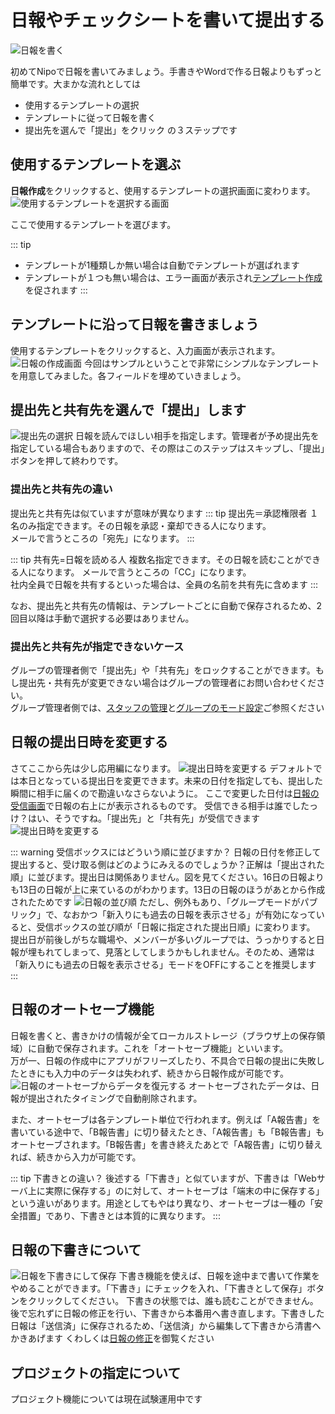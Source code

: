 # 日報やチェックシートを書いて提出する<Badge text="一般向け" type="info" />
![日報を書く](./report/w1.png)

初めてNipoで日報を書いてみましょう。手書きやWordで作る日報よりもずっと簡単です。大まかな流れとしては
- 使用するテンプレートの選択
- テンプレートに従って日報を書く
- 提出先を選んで「提出」をクリック
の３ステップです


## 使用するテンプレートを選ぶ

**日報作成**をクリックすると、使用するテンプレートの選択画面に変わります。
![使用するテンプレートを選択する画面](./report/w2.png)

ここで使用するテンプレートを選びます。

::: tip
- テンプレートが1種類しか無い場合は自動でテンプレートが選ばれます
- テンプレートが１つも無い場合は、エラー画面が表示され[テンプレート作成](/manual/template/_make)を促されます
:::

## テンプレートに沿って日報を書きましょう
使用するテンプレートをクリックすると、入力画面が表示されます。
![日報の作成画面](./report/w3.png)
今回はサンプルということで非常にシンプルなテンプレートを用意してみました。各フィールドを埋めていきましょう。

## 提出先と共有先を選んで「提出」します
![提出先の選択](./report/w4.png)
日報を読んでほしい相手を指定します。管理者が予め提出先を指定している場合もありますので、その際はこのステップはスキップし、「提出」ボタンを押して終わりです。


### 提出先と共有先の違い<Badge text="ワンポイント" />
提出先と共有先は似ていますが意味が異なります
::: tip 提出先＝承認権限者
１名のみ指定できます。その日報を承認・棄却できる人になります。  
メールで言うところの「宛先」になります。
:::

::: tip 共有先=日報を読める人
複数名指定できます。その日報を読むことができる人になります。
メールで言うところの「CC」になります。  
社内全員で日報を共有するといった場合は、全員の名前を共有先に含めます
:::

なお、提出先と共有先の情報は、テンプレートごとに自動で保存されるため、2回目以降は手動で選択する必要はありません。


### 提出先と共有先が指定できないケース
グループの管理者側で「提出先」や「共有先」をロックすることができます。もし提出先・共有先が変更できない場合はグループの管理者にお問い合わせください。  
グループ管理者側では、[スタッフの管理](/manual/group/editstaff)と[グループのモード設定](/manual/group/group)ご参照ください

## 日報の提出日時を変更する<Badge text="応用編" />
さてここから先は少し応用編になります。
![提出日時を変更する](./report/w5.png)
デフォルトでは本日となっている提出日を変更できます。未来の日付を指定しても、提出した瞬間に相手に届くので勘違いなさらないように。
ここで変更した日付は[日報の受信画面](/manual/res/res)で日報の右上にが表示されるものです。
受信できる相手は誰でしたっけ？はい、そうですね。「提出先」と「共有先」が受信できます
![提出日時を変更する](./report/w6.png)

::: warning 受信ボックスにはどういう順に並びますか？
日報の日付を修正して提出すると、受け取る側はどのようにみえるのでしょうか？正解は「提出された順」に並びます。提出日は関係ありません。図を見てください。16日の日報よりも13日の日報が上に来ているのがわかります。13日の日報のほうがあとから作成されたためです
![日報の並び順](./report/w7.png)
ただし、例外もあり、「グループモードがパブリック」で、なおかつ「新入りにも過去の日報を表示させる」が有効になっていると、受信ボックスの並び順が「日報に指定された提出日順」に変わります。
提出日が前後しがちな職場や、メンバーが多いグループでは、うっかりすると日報が埋もれてしまって、見落としてしまうかもしれません。そのため、通常は「新入りにも過去の日報を表示させる」モードをOFFにすることを推奨します
:::

## 日報のオートセーブ機能<Badge text="応用編" />
日報を書くと、書きかけの情報が全てローカルストレージ（ブラウザ上の保存領域）に自動で保存されます。これを「オートセーブ機能」といいます。  
万が一、日報の作成中にアプリがフリーズしたり、不具合で日報の提出に失敗したときにも入力中のデータは失われず、続きから日報作成が可能です。
![日報のオートセーブからデータを復元する](./report/w8.png)
オートセーブされたデータは、日報が提出されたタイミングで自動削除されます。

また、オートセーブは各テンプレート単位で行われます。例えば「A報告書」を書いている途中で、「B報告書」に切り替えたとき、「A報告書」も「B報告書」もオートセーブされます。「B報告書」を書き終えたあとで「A報告書」に切り替えれば、続きから入力が可能です。

::: tip 下書きとの違い？
後述する「下書き」と似ていますが、下書きは「Webサーバ上に実際に保存する」のに対して、オートセーブは「端末の中に保存する」という違いがあります。用途としてもやはり異なり、オートセーブは一種の「安全措置」であり、下書きとは本質的に異なります。
:::

## 日報の下書きについて<Badge text="応用編" />
![日報を下書きにして保存](./report/w9.png)
下書き機能を使えば、日報を途中まで書いて作業をやめることができます。「下書き」にチェックを入れ、「下書きとして保存」ボタンをクリックしてください。
下書きの状態では、誰も読むことができません。後で忘れずに日報の修正を行い、下書きから本番用へ書き直します。下書きした日報は「送信済」に保存されるため、「送信済」から編集して下書きから清書へかきあげます
くわしくは[日報の修正](/manual/report/edit)を御覧ください

## プロジェクトの指定について<Badge text="準備中" />
プロジェクト機能については現在試験運用中です